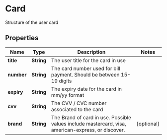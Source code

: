 

# Card

Structure of the user card

## Properties

| Name | Type | Description | Notes |
|------------ | ------------- | ------------- | -------------|
|**title** | **String** | The user title for the card in use |  |
|**number** | **String** | The card number used for bill payment. Should be between 15-19 digits |  |
|**expiry** | **String** | The expiry date for the card in mm/yy format |  |
|**cvv** | **String** | The CVV / CVC number associated to the card |  |
|**brand** | **String** | The Brand of card in use. Possible values include mastercard, visa, american-express, or discover. |  [optional] |



